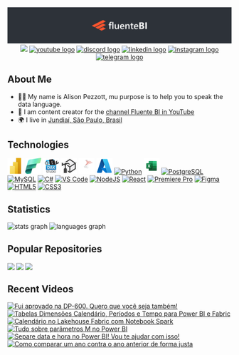 <div align="center" width="100%">
  <a href="https://github.com/alisonpezzott"><img src="https://github.com/alisonpezzott/alisonpezzott/blob/main/assets/banner-github-alisonpezzott-v4.png" alt="banner-github-alisonpezzott-v4"/></a>
</div>

<div align="center">
  <a href="https://www.github.com/alisonpezzott" target="_blank" rel="noreferrer"><img src="https://img.shields.io/github/followers/alisonpezzott?logo=github&style=for-the-badge&color=1b63ca&labelColor=151b23" height="32" /></a>
  <a href="https://youtube.com/@fluentebi"        ><img src="https://img.shields.io/static/v1?message=YouTube&logo=youtube&label=&color=FF0000&logoColor=white&labelColor=&style=for-the-badge" height=32 alt="youtube logo" /></a>
  <a href="https://discord.gg/sJTDvWz9sM"         ><img src="https://img.shields.io/static/v1?message=Discord&logo=discord&label=&color=7289DA&logoColor=white&labelColor=&style=for-the-badge" height=32 alt="discord logo" /></a>
  <a href="https://linkedin.com/in/alisonpezzott" ><img src="https://img.shields.io/static/v1?message=LinkedIn&logo=linkedin&label=&color=0077B5&logoColor=white&labelColor=&style=for-the-badge" height=32 alt="linkedin logo" /></a>
  <a href="https://instagram.com/alisonpezzott"   ><img src="https://img.shields.io/static/v1?message=Instagram&logo=instagram&label=&color=E4405F&logoColor=white&labelColor=&style=for-the-badge" height=32 alt="instagram logo" /></a>
  <a href="https://t.me/fluentebi"                        ><img src="https://img.shields.io/static/v1?message=Telegram&logo=telegram&label=&color=2CA5E0&logoColor=white&labelColor=&style=for-the-badge" height=32 alt="telegram logo"  /></a>
</div>

## About Me

* 🧙‍♂️ My name is Alison Pezzott, mu purpose is to help you to speak the data language.
* 🚀 I am content creator for the [channel Fluente BI in YouTube](http://youtube.com/@fluentebi )
* 🌍 I live in [Jundiaí, São Paulo, Brasil](https://maps.app.goo.gl/UbAERrK8c1AFQBDS7)

## Technologies

<div align="left">
  <a href="https://www.microsoft.com/en-usr/power-platform/products/power-bi" target="_blank" rel="noreferrer"><img src="https://github.com/alisonpezzott/alisonpezzott/blob/main/assets/powerbi.png"  width="36" height="36" alt="Microsoft Power BI" /></a>
  <a href="https://www.microsoft.com/en-us/microsoft-fabric" target="_blank" rel="noreferrer"><img src="https://github.com/alisonpezzott/alisonpezzott/blob/main/assets/fabric.png"  width="36" height="36" alt="Microsoft Fabric" /></a>
  <a href="https://daxstudio.org" target="_blank" rel="noreferrer"><img src="https://github.com/alisonpezzott/alisonpezzott/blob/main/assets/dax-studio.png"  width="36" height="36" alt="Dax Studio" /></a>
  <a href="https://www.sqlbi.com/tools/tabular-editor" target="_blank" rel="noreferrer"><img src="https://github.com/alisonpezzott/alisonpezzott/blob/main/assets/tabular-editor.png"  width="36" height="36" alt="Tabular Editor" /></a>
  <a href="https://www.microsoft.com/en-us/sql-server" target="_blank" rel="noreferrer"><img src="https://github.com/alisonpezzott/alisonpezzott/blob/main/assets/sql-server.png"  width="36" height="36" alt="Microsoft SQL Server" /></a>
  <a href="https://portal.azure.com" target="_blank" rel="noreferrer"><img src="https://github.com/alisonpezzott/alisonpezzott/blob/main/assets/azure.png"  width="36" height="36" alt="Microsoft Azure" /></a>
  <a href="https://www.python.org/" target="_blank" rel="noreferrer"><img src="https://raw.githubusercontent.com/danielcranney/readme-generator/main/public/icons/skills/python-colored.svg" width="36" height="36" alt="Python" /></a>
  <a href="https://microsoft.com/excel" target="_blank" rel="noreferrer"><img src="https://github.com/alisonpezzott/alisonpezzott/blob/main/assets/excel.png"  width="36" height="36" alt="Microsoft Excel" /></a>
  <a href="https://www.postgresql.org/" target="_blank" rel="noreferrer"><img src="https://raw.githubusercontent.com/danielcranney/readme-generator/main/public/icons/skills/postgresql-colored.svg" width="36" height="36" alt="PostgreSQL" /></a>
  <a href="https://www.mysql.com/" target="_blank" rel="noreferrer"><img src="https://raw.githubusercontent.com/danielcranney/readme-generator/main/public/icons/skills/mysql-colored.svg" width="36" height="36" alt="MySQL" /></a>
  <a href="https://docs.microsoft.com/en-us/dotnet/csharp/" target="_blank" rel="noreferrer"><img src="https://raw.githubusercontent.com/danielcranney/readme-generator/main/public/icons/skills/csharp-colored.svg" width="36" height="36" alt="C#" /></a>
  <a href="https://code.visualstudio.com/" target="_blank" rel="noreferrer"><img src="https://raw.githubusercontent.com/danielcranney/readme-generator/main/public/icons/skills/visualstudiocode.svg" width="36" height="36" alt="VS Code" /></a>
  <a href="https://nodejs.org/en/" target="_blank" rel="noreferrer"><img src="https://raw.githubusercontent.com/danielcranney/readme-generator/main/public/icons/skills/nodejs-colored.svg" width="36" height="36" alt="NodeJS" /></a>
  <a href="https://reactjs.org/" target="_blank" rel="noreferrer"><img src="https://raw.githubusercontent.com/danielcranney/readme-generator/main/public/icons/skills/react-colored.svg" width="36" height="36" alt="React" /></a>
  <a href="https://www.adobe.com/uk/products/premiere.html" target="_blank" rel="noreferrer"><img src="https://raw.githubusercontent.com/danielcranney/readme-generator/main/public/icons/skills/premierepro-colored-dark.svg" width="36" height="36" alt="Premiere Pro" /></a>
  <a href="https://www.figma.com/" target="_blank" rel="noreferrer"><img src="https://raw.githubusercontent.com/danielcranney/readme-generator/main/public/icons/skills/figma-colored.svg" width="36" height="36" alt="Figma" /></a>
  <a href="https://developer.mozilla.org/en-US/docs/Glossary/HTML5" target="_blank" rel="noreferrer"><img src="https://raw.githubusercontent.com/danielcranney/readme-generator/main/public/icons/skills/html5-colored.svg" width="36" height="36" alt="HTML5" /></a>
  <a href="https://www.w3.org/TR/CSS/#css" target="_blank" rel="noreferrer"><img src="https://raw.githubusercontent.com/danielcranney/readme-generator/main/public/icons/skills/css3-colored.svg" width="36" height="36" alt="CSS3" /></a>
  
</div>

## Statistics

<div>
  <img align="top" src="https://github-readme-stats.vercel.app/api?username=alisonpezzott&hide_title=false&hide_rank=false&show_icons=true&include_all_commits=true&count_private=true&bg_color=00000000&disable_animations=false&locale=en&hide_border=true&order=1" alt="stats graph"  />
  <img align="top" src="https://github-readme-stats.vercel.app/api/top-langs?username=alisonpezzott&locale=en&hide_title=false&layout=compact&bg_color=00000000&langs_count=10&hide_border=true&order=2&hide=roff"  alt="languages graph"  />
</div>

## Popular Repositories

<div>
  <a href="https://github.com/alisonpezzott/calendar_periods_time_tables_power_bi"><img align="center" src="https://github-readme-stats.vercel.app/api/pin/?username=alisonpezzott&repo=calendar_periods_time_tables_power_bi&bg_color=00000000&hide_border=true&locale=en" /></a>
  <a href="https://github.com/alisonpezzott/documentacao-daxstudio"><img align="center" src="https://github-readme-stats.vercel.app/api/pin/?username=alisonpezzott&repo=documentacao-daxstudio&bg_color=00000000&hide_border=true&locale=en" /></a>
  <a href="https://github.com/alisonpezzott/youtube-20231120-live-como-evoluir-dax"><img align="center" src="https://github-readme-stats.vercel.app/api/pin/?username=alisonpezzott&repo=youtube-20231120-live-como-evoluir-dax&bg_color=00000000&hide_border=true&locale=en" /></a>
</div>


## Recent Videos

<!-- BEGIN YOUTUBE-CARDS -->
[![Fui aprovado na DP-600. Quero que você seja também!](https://ytcards.demolab.com/?id=5WUfiugyikI&title=Fui+aprovado+na+DP-600.+Quero+que+voc%C3%AA+seja+tamb%C3%A9m%21&lang=en&timestamp=1733345364&background_color=%230d1117&title_color=%23ffffff&stats_color=%23dedede&max_title_lines=1&width=250&border_radius=5 "Fui aprovado na DP-600. Quero que você seja também!")](https://www.youtube.com/watch?v=5WUfiugyikI)
[![Tabelas Dimensões Calendário, Períodos e Tempo para Power BI e Fabric](https://ytcards.demolab.com/?id=egVo0lN8im8&title=Tabelas+Dimens%C3%B5es+Calend%C3%A1rio%2C+Per%C3%ADodos+e+Tempo+para+Power+BI+e+Fabric&lang=en&timestamp=1733277861&background_color=%230d1117&title_color=%23ffffff&stats_color=%23dedede&max_title_lines=1&width=250&border_radius=5 "Tabelas Dimensões Calendário, Períodos e Tempo para Power BI e Fabric")](https://www.youtube.com/watch?v=egVo0lN8im8)
[![Calendário no Lakehouse Fabric com Notebook Spark](https://ytcards.demolab.com/?id=iTci-AxQBtg&title=Calend%C3%A1rio+no+Lakehouse+Fabric+com+Notebook+Spark&lang=en&timestamp=1732572020&background_color=%230d1117&title_color=%23ffffff&stats_color=%23dedede&max_title_lines=1&width=250&border_radius=5 "Calendário no Lakehouse Fabric com Notebook Spark")](https://www.youtube.com/watch?v=iTci-AxQBtg)
[![Tudo sobre parâmetros M no Power BI](https://ytcards.demolab.com/?id=xBzNxPHyDmQ&title=Tudo+sobre+par%C3%A2metros+M+no+Power+BI&lang=en&timestamp=1732183265&background_color=%230d1117&title_color=%23ffffff&stats_color=%23dedede&max_title_lines=1&width=250&border_radius=5 "Tudo sobre parâmetros M no Power BI")](https://www.youtube.com/watch?v=xBzNxPHyDmQ)
[![Separe data e hora no Power BI! Vou te ajudar com isso!](https://ytcards.demolab.com/?id=8bo8wew6gC4&title=Separe+data+e+hora+no+Power+BI%21+Vou+te+ajudar+com+isso%21&lang=en&timestamp=1731795096&background_color=%230d1117&title_color=%23ffffff&stats_color=%23dedede&max_title_lines=1&width=250&border_radius=5 "Separe data e hora no Power BI! Vou te ajudar com isso!")](https://www.youtube.com/watch?v=8bo8wew6gC4)
[![Como comparar um ano contra o ano anterior de forma justa](https://ytcards.demolab.com/?id=8uOi2dJRcRI&title=Como+comparar+um+ano+contra+o+ano+anterior+de+forma+justa&lang=en&timestamp=1731539797&background_color=%230d1117&title_color=%23ffffff&stats_color=%23dedede&max_title_lines=1&width=250&border_radius=5 "Como comparar um ano contra o ano anterior de forma justa")](https://www.youtube.com/watch?v=8uOi2dJRcRI)
<!-- END YOUTUBE-CARDS -->






